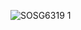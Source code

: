 ![SOSG6319 1](https://user-images.githubusercontent.com/1933673/183308447-2e77fe76-200d-429c-9f40-5d71106dadd2.JPG)
